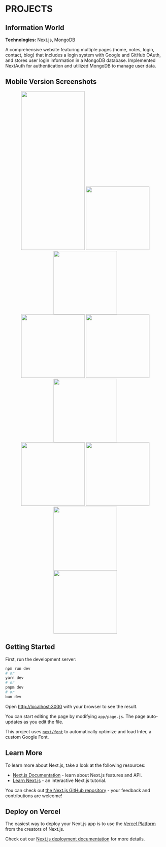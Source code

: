 # PROJECTS

## Information World
**Technologies:** Next.js, MongoDB

A comprehensive website featuring multiple pages (home, notes, login, contact, blog) that includes a login system with Google and GitHub OAuth, and stores user login information in a MongoDB database. Implemented NextAuth for authentication and utilized MongoDB to manage user data.

## Mobile Version Screenshots

<div align="center">
  <img  src="/public/readmi/1.PNG" width="200" height ="500" />
  <img src="/public/readmi/2.PNG" width="200" />
  <img src="/public/readmi/3.PNG" width="200" />
</div>
<div align="center">
  <img src="/public/readmi/4.PNG" width="200" />
  <img src="/public/readmi/5.PNG" width="200" />
  <img src="/public/readmi/6.PNG" width="200" />
</div>
<div align="center">
  <img src="/public/readmi/7.PNG" width="200" />
  <img src="/public/readmi/8.PNG" width="200" />
  <img src="/public/readmi/9.PNG" width="200" />
</div>
<div align="center">
  <img src="/public/readmi/10.PNG" width="200" />
</div>


## Getting Started

First, run the development server:

```bash
npm run dev
# or
yarn dev
# or
pnpm dev
# or
bun dev
```

Open [http://localhost:3000](http://localhost:3000) with your browser to see the result.

You can start editing the page by modifying `app/page.js`. The page auto-updates as you edit the file.

This project uses [`next/font`](https://nextjs.org/docs/basic-features/font-optimization) to automatically optimize and load Inter, a custom Google Font.

## Learn More

To learn more about Next.js, take a look at the following resources:

- [Next.js Documentation](https://nextjs.org/docs) - learn about Next.js features and API.
- [Learn Next.js](https://nextjs.org/learn) - an interactive Next.js tutorial.

You can check out [the Next.js GitHub repository](https://github.com/vercel/next.js/) - your feedback and contributions are welcome!

## Deploy on Vercel

The easiest way to deploy your Next.js app is to use the [Vercel Platform](https://vercel.com/new?utm_medium=default-template&filter=next.js&utm_source=create-next-app&utm_campaign=create-next-app-readme) from the creators of Next.js.

Check out our [Next.js deployment documentation](https://nextjs.org/docs/deployment) for more details.
